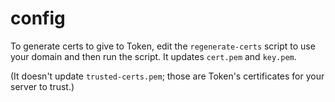 config
======

To generate certs to give to Token, edit the `regenerate-certs` script to
use your domain and then run the script.
It updates `cert.pem` and `key.pem`.

(It doesn't update `trusted-certs.pem`; those are Token's certificates
for your server to trust.)